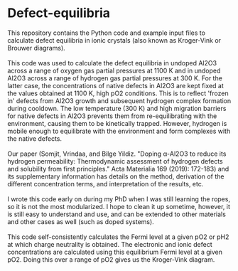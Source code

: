 # Defect-equilibria
This repository contains the Python code and example input files to calculate defect equilibria in ionic crystals (also known as Kroger-Vink or Brouwer diagrams). <br/>
<br/>
This code was used to calculate the defect equilibria in undoped Al2O3 across a range of oxygen gas partial pressures at 1100 K and in undoped Al2O3 across a range of hydrogen gas partial pressures at 300 K. For the latter case, the concentrations of native defects in Al2O3 are kept fixed at the values obtained at 1100 K, high pO2 conditions. This is to reflect 'frozen in' defects from Al2O3 growth and subsequent hydrogen complex formation during cooldown. The low temperature (300 K) and high migration barriers for native defects in Al2O3 prevents them from re-equilibrating with the environment, causing them to be kinetically trapped. However, hydrogen is mobile enough to equilibrate with the environment and form complexes with the native defects. <br/>
<br/>
Our paper (Somjit, Vrindaa, and Bilge Yildiz. "Doping α-Al2O3 to reduce its hydrogen permeability: Thermodynamic assessment of hydrogen defects and solubility from first principles." Acta Materialia 169 (2019): 172-183) and its supplementary information has details on the method, derivation of the different concentration terms, and interpretation of the results, etc.<br/>
<br/>
I wrote this code early on during my PhD when I was still learning the ropes, so it is not the most modularized. I hope to clean it up sometime, however, it is still easy to understand and use, and can be extended to other materials and other cases as well (such as doped systems).<br/>
<br/>
This code self-consistently calculates the Fermi level at a given pO2 or pH2 at which charge neutrality is obtained. The electronic and ionic defect concentrations are calculated using this equilibrium Fermi level at a given pO2. Doing this over a range of pO2 gives us the Kroger-Vink diagram.
